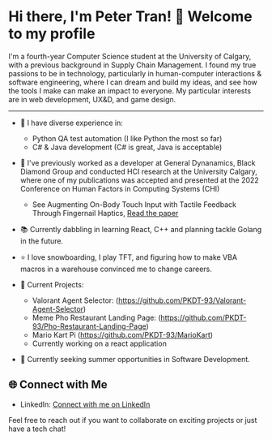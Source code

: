 # Hi there, I'm Peter Tran! 👋 Welcome to my profile

I'm a fourth-year Computer Science student at the University of Calgary, with a previous background in Supply Chain Management. I found my true passions to be in technology, particularly in human-computer interactions & software engineering, where I can dream and build my ideas, and see how the tools I make can make an impact to everyone. My particular interests are in web development, UX&D, and game design. 

<hr/>

- 🔭 I have diverse experience in:
  - Python QA test automation (I like Python the most so far)
  - C# & Java development (C# is great, Java is acceptable)

- 👔 I've previously worked as a developer at General Dynanamics, Black Diamond Group and conducted HCI research at the University Calgary, where one of my publications was accepted and presented at the 2022 Conference on Human Factors in Computing Systems (CHI)
  - See Augmenting On-Body Touch Input with Tactile Feedback Through Fingernail Haptics, [Read the paper](https://dl.acm.org/doi/10.1145/3544548.3581473)

- 📚 Currently dabbling in learning React, C++ and planning tackle Golang in the future.

- ⭐ I love snowboarding, I play TFT, and figuring how to make VBA macros in a warehouse convinced me to change careers.

- 🚧 Current Projects:
  - Valorant Agent Selector: (https://github.com/PKDT-93/Valorant-Agent-Selector)
  - Meme Pho Restaurant Landing Page: (https://github.com/PKDT-93/Pho-Restaurant-Landing-Page)
  - Mario Kart Pi (https://github.com/PKDT-93/MarioKart)
  - Currently working on a react application

- 🚀 Currently seeking summer opportunities in Software Development.

  
## 🌐 Connect with Me

- LinkedIn: [Connect with me on LinkedIn](https://www.linkedin.com/in/pktran/)

Feel free to reach out if you want to collaborate on exciting projects or just have a tech chat!
